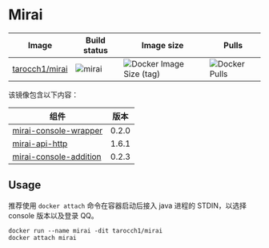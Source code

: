 # Mirai

| **Image**                                                 | **Build status**                                                           | **Image size**                                                                             | **Pulls**                                                           |
| --------------------------------------------------------- | -------------------------------------------------------------------------- | ------------------------------------------------------------------------------------------ | ------------------------------------------------------------------- |
| [tarocch1/mirai](https://hub.docker.com/r/tarocch1/mirai) | ![mirai](https://github.com/Tarocch1/Dockerfile/workflows/mirai/badge.svg) | ![Docker Image Size (tag)](https://img.shields.io/docker/image-size/tarocch1/mirai/latest) | ![Docker Pulls](https://img.shields.io/docker/pulls/tarocch1/mirai) |

该镜像包含以下内容：

| 组件                                                                      | 版本  |
| ------------------------------------------------------------------------- | ----- |
| [mirai-console-wrapper](https://github.com/mamoe/mirai-console)           | 0.2.0 |
| [mirai-api-http](https://github.com/mamoe/mirai-api-http)                 | 1.6.1 |
| [mirai-console-addition](https://github.com/ryoii/mirai-console-addition) | 0.2.3 |

## Usage

推荐使用 `docker attach` 命令在容器启动后接入 java 进程的 STDIN，以选择 console 版本以及登录 QQ。

```shell
docker run --name mirai -dit tarocch1/mirai
docker attach mirai
```
